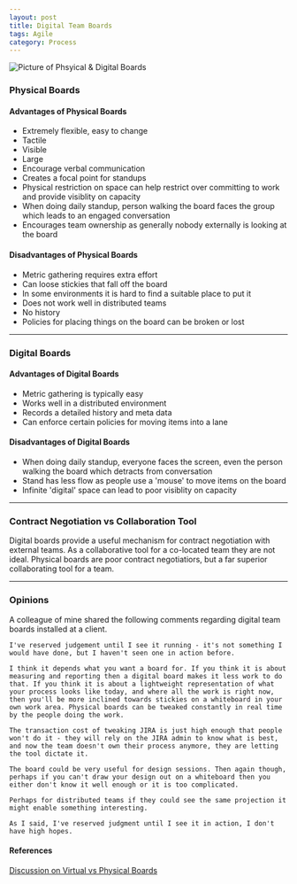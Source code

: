 ```yaml
---
layout: post
title: Digital Team Boards
tags: Agile
category: Process
---
```


<img class="img-responsive" alt="Picture of Phsyical & Digital Boards" src="{{ site.url }}/assets/images/Digital_vs_Physical_Boards.jpg">

### Physical Boards  

#### Advantages of Physical Boards ####

- Extremely flexible, easy to change  
- Tactile  
- Visible  
- Large  
- Encourage verbal communication
- Creates a focal point for standups
- Physical restriction on space can help restrict over committing to work and provide visiblity on capacity  
- When doing daily standup, person walking the board faces the group which leads to an engaged conversation  
- Encourages team ownership as generally nobody externally is looking at the board  

#### Disadvantages of Physical Boards ####

- Metric gathering requires extra effort  
- Can loose stickies that fall off the board  
- In some environments it is hard to find a suitable place to put it  
- Does not work well in distributed teams
- No history
- Policies for placing things on the board can be broken or lost

----------------------------------------------------------------------------------  

### Digital Boards  

#### Advantages of Digital Boards 

- Metric gathering is typically easy  
- Works well in a distributed environment  
- Records a detailed history and meta data  
- Can enforce certain policies for moving items into a lane  

#### Disadvantages of Digital Boards 

- When doing daily standup, everyone faces the screen, even the person walking the board which detracts from conversation  
- Stand has less flow as people use a 'mouse' to move items on the board
- Infinite 'digital' space can lead to poor visiblity on capacity  

----------------------------------------------------------------------------------  

### Contract Negotiation vs Collaboration Tool

Digital boards provide a useful mechanism for contract negotiation with external teams. As a collaborative tool for a co-located team they are not ideal.
Physical boards are poor contract negotiatiors, but a far superior collaborating tool for a team.  

----------------------------------------------------------------------------------  

### Opinions 

A colleague of mine shared the following comments regarding digital team boards installed at a client.

~~~
I've reserved judgement until I see it running - it's not something I would have done, but I haven't seen one in action before.

I think it depends what you want a board for. If you think it is about measuring and reporting then a digital board makes it less work to do that. If you think it is about a lightweight representation of what your process looks like today, and where all the work is right now, then you'll be more inclined towards stickies on a whiteboard in your own work area. Physical boards can be tweaked constantly in real time by the people doing the work. 

The transaction cost of tweaking JIRA is just high enough that people won't do it - they will rely on the JIRA admin to know what is best, and now the team doesn't own their process anymore, they are letting the tool dictate it.

The board could be very useful for design sessions. Then again though, perhaps if you can't draw your design out on a whiteboard then you either don't know it well enough or it is too complicated.

Perhaps for distributed teams if they could see the same projection it might enable something interesting.

As I said, I've reserved judgment until I see it in action, I don't have high hopes. 
~~~

#### References ####

[Discussion on Virtual vs Physical Boards](http://pm.stackexchange.com/questions/8711/what-is-better-a-physical-scrum-board-or-an-online-board)

